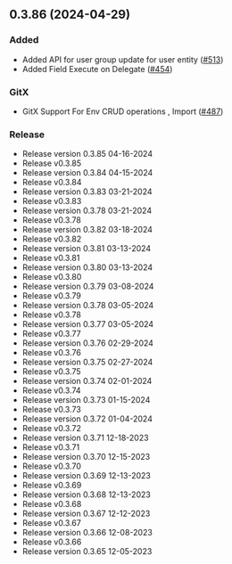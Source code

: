 
<a name="0.3.86"></a>
## 0.3.86 (2024-04-29)

### Added

* Added API for user group update for user entity ([#513](https://github.com/harness/harness-go-sdk/issues/513))
* Added Field Execute on Delegate ([#454](https://github.com/harness/harness-go-sdk/issues/454))

### GitX

* GitX Support For Env CRUD operations , Import ([#487](https://github.com/harness/harness-go-sdk/issues/487))

### Release

* Release version 0.3.85 04-16-2024
* Release v0.3.85
* Release version 0.3.84 04-15-2024
* Release v0.3.84
* Release version 0.3.83 03-21-2024
* Release v0.3.83
* Release version 0.3.78 03-21-2024
* Release v0.3.78
* Release version 0.3.82 03-18-2024
* Release v0.3.82
* Release version 0.3.81 03-13-2024
* Release v0.3.81
* Release version 0.3.80 03-13-2024
* Release v0.3.80
* Release version 0.3.79 03-08-2024
* Release v0.3.79
* Release version 0.3.78 03-05-2024
* Release v0.3.78
* Release version 0.3.77 03-05-2024
* Release v0.3.77
* Release version 0.3.76 02-29-2024
* Release v0.3.76
* Release version 0.3.75 02-27-2024
* Release v0.3.75
* Release version 0.3.74 02-01-2024
* Release v0.3.74
* Release version 0.3.73 01-15-2024
* Release v0.3.73
* Release version 0.3.72 01-04-2024
* Release v0.3.72
* Release version 0.3.71 12-18-2023
* Release v0.3.71
* Release version 0.3.70 12-15-2023
* Release v0.3.70
* Release version 0.3.69 12-13-2023
* Release v0.3.69
* Release version 0.3.68 12-13-2023
* Release v0.3.68
* Release version 0.3.67 12-12-2023
* Release v0.3.67
* Release version 0.3.66 12-08-2023
* Release v0.3.66
* Release version 0.3.65 12-05-2023

